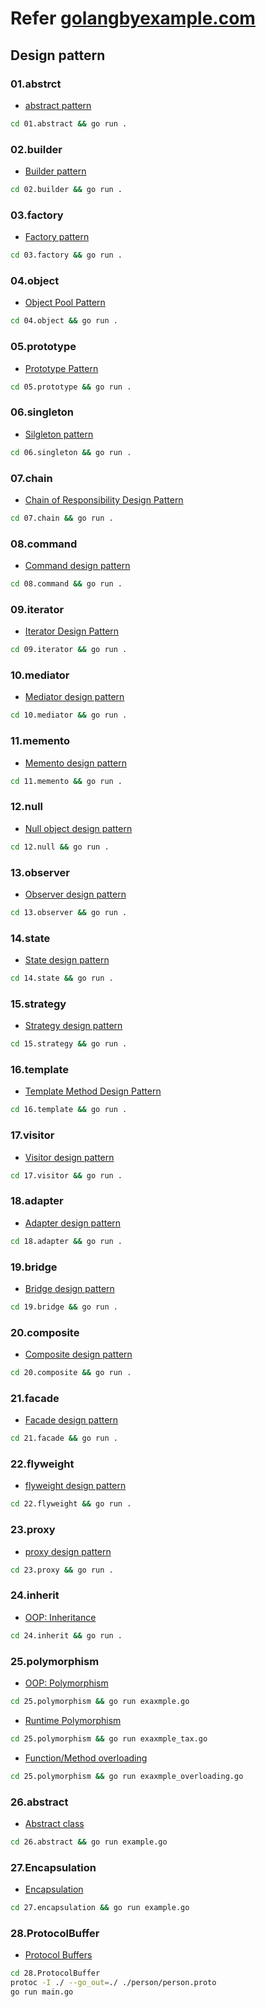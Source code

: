 # Refer [golangbyexample.com](https://golangbyexample.com//)

## Design pattern

### 01.abstrct

- [abstract pattern](https://golangbyexample.com/abstract-factory-design-pattern-go/)

```sh
cd 01.abstract && go run .
```

### 02.builder

- [Builder pattern](https://golangbyexample.com/builder-pattern-golang/)

```sh
cd 02.builder && go run .
```

### 03.factory

- [Factory pattern](https://golangbyexample.com/golang-factory-design-pattern/)

```sh
cd 03.factory && go run .
```

### 04.object

- [Object Pool Pattern](https://golangbyexample.com/golang-object-pool/)

```sh
cd 04.object && go run .
```

### 05.prototype

- [Prototype Pattern](https://golangbyexample.com/prototype-pattern-go/)

```sh
cd 05.prototype && go run .
```

### 06.singleton

- [Silgleton pattern](https://golangbyexample.com/singleton-design-pattern-go/)

```sh
cd 06.singleton && go run .
```

### 07.chain

- [Chain of Responsibility Design Pattern](https://golangbyexample.com/chain-of-responsibility-design-pattern-in-golang/)

```sh
cd 07.chain && go run .
```

### 08.command

- [Command design pattern](https://golangbyexample.com/command-design-pattern-in-golang/)

```sh
cd 08.command && go run .
```

### 09.iterator

- [Iterator Design Pattern](https://golangbyexample.com/go-iterator-design-pattern/)

```sh
cd 09.iterator && go run .
```

### 10.mediator

- [Mediator design pattern](https://golangbyexample.com/mediator-design-pattern-golang/)

```sh
cd 10.mediator && go run .
```

### 11.memento

- [Memento design pattern](https://golangbyexample.com/memento-design-pattern-go/)

```sh
cd 11.memento && go run .
```

### 12.null

- [Null object design pattern](https://golangbyexample.com/null-object-design-pattern-golang/)

```sh
cd 12.null && go run .
```

### 13.observer

- [Observer design pattern](https://golangbyexample.com/observer-design-pattern-golang/)

```sh
cd 13.observer && go run .
```

### 14.state

- [State design pattern](https://golangbyexample.com/state-design-pattern-go/)

```sh
cd 14.state && go run .
```

### 15.strategy

- [Strategy design pattern](https://golangbyexample.com/strategy-design-pattern-golang/)

```sh
cd 15.strategy && go run .
```

### 16.template

- [Template Method Design Pattern](https://golangbyexample.com/template-method-design-pattern-golang/)

```sh
cd 16.template && go run .
```

### 17.visitor

- [Visitor design pattern](https://golangbyexample.com/visitor-design-pattern-go)

```sh
cd 17.visitor && go run .
```

### 18.adapter

- [Adapter design pattern](https://golangbyexample.com/adapter-design-pattern-go/)

```sh
cd 18.adapter && go run .
```

### 19.bridge

- [Bridge design pattern](https://golangbyexample.com/bridge-design-pattern-in-go/)

```sh
cd 19.bridge && go run .
```

### 20.composite

- [Composite design pattern](https://golangbyexample.com/composite-design-pattern-golang/)

```sh
cd 20.composite && go run .
```

### 21.facade

- [Facade design pattern](https://golangbyexample.com/facade-design-pattern-in-golang/)

```sh
cd 21.facade && go run .
```

### 22.flyweight

- [flyweight design pattern](https://golangbyexample.com/flyweight-design-pattern-golang/)

```sh
cd 22.flyweight && go run .
```

### 23.proxy

- [proxy design pattern](https://golangbyexample.com/proxy-design-pattern-in-golang/)

```sh
cd 23.proxy && go run .
```

### 24.inherit

- [OOP: Inheritance](https://golangbyexample.com/oop-inheritance-golang-complete/)

```sh
cd 24.inherit && go run .
```

### 25.polymorphism

- [OOP: Polymorphism](https://golangbyexample.com/oop-polymorphism-in-go-complete-guide/)

```sh
cd 25.polymorphism && go run exaxmple.go
```

- [Runtime Polymorphism](https://golangbyexample.com/runtime-polymorphism-go/)

```sh
cd 25.polymorphism && go run exaxmple_tax.go
```

- [Function/Method overloading](https://golangbyexample.com/function-method-overloading-golang/)

```sh
cd 25.polymorphism && go run exaxmple_overloading.go
```

### 26.abstract

- [Abstract class](https://golangbyexample.com/go-abstract-class/)

```sh
cd 26.abstract && go run example.go
```

### 27.Encapsulation

- [Encapsulation](https://golangbyexample.com/encapsulation-in-go/)

```sh
cd 27.encapsulation && go run example.go
```

### 28.ProtocolBuffer

- [Protocol Buffers](https://golangbyexample.com/protocol-buffers-go/)

```sh
cd 28.ProtocolBuffer
protoc -I ./ --go_out=./ ./person/person.proto
go run main.go
```
